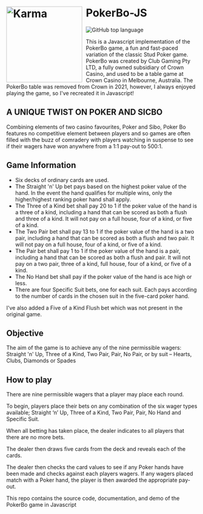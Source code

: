 # PokerBo-JS <img width="200" align="left" style="float: left; margin: 0 10px 0 0;" alt="Karma" src="https://i.imgur.com/vIhdcHT.png"> 
![GitHub top language](https://img.shields.io/github/languages/top/Enroute-Transport/Aometry?color=0072CE&style=for-the-badge)

This is a Javascript implementation of the PokerBo game, a fun and fast-paced variation of the classic Stud Poker game. PokerBo was created by Club Gaming Pty LTD, a fully owned subsidiary of Crown Casino, and used to be a table game at Crown Casino in Melbourne, Australia.
The PokerBo table was removed from Crown in 2021, however, I always enjoyed playing the game, so I've recreated it in Javascript!


## A UNIQUE TWIST ON POKER AND SICBO
Combining elements of two casino favourites, Poker and Sibo, Poker Bo features no competitive element between players and so games are often filled with the buzz of comradery with players watching in suspense to see if their wagers have won anywhere from a 1:1 pay-out to 500:1.

## Game Information

- Six decks of ordinary cards are used.
- The Straight 'n' Up bet pays based on the highest poker value of the hand. In the event the hand qualifies for multiple wins, only the higher/highest ranking poker hand shall apply.
- The Three of a Kind bet shall pay 20 to 1 if the poker value of the hand is a three of a kind, including a hand that can be scored as both a flush and three of a kind. It will not pay on a full house, four of a kind, or five of a kind.
- The Two Pair bet shall pay 13 to 1 if the poker value of the hand is a two pair, including a hand that can be scored as both a flush and two pair. It will not pay on a full house, four of a kind, or five of a kind.
- The Pair bet shall pay 1 to 1 if the poker value of the hand is a pair, including a hand that can be scored as both a flush and pair. It will not pay on a two pair, three of a kind, full house, four of a kind, or five of a kind.
- The No Hand bet shall pay if the poker value of the hand is ace high or less.
- There are four Specific Suit bets, one for each suit. Each pays according to the number of cards in the chosen suit in the five-card poker hand.

I've also added a Five of a Kind Flush bet which was not present in the original game.

## Objective
The aim of the game is to achieve any of the nine 
permissible wagers: Straight 'n' Up, Three of a Kind, 
Two Pair, Pair, No Pair, or by suit – Hearts, Clubs, 
Diamonds or Spades

## How to play 
There are nine permissible wagers that a player may 
place each round.

To begin, players place their bets on any combination of the six wager types available; Straight ‘n’ Up, Three of a Kind, Two Pair, Pair, No Hand and Specific Suit.

When all betting has taken place, the dealer indicates to all players that there are no more bets.

The dealer then draws five cards from the deck and reveals each of the cards.

The dealer then checks the card values to see if any Poker hands have been made and checks against each players wagers. If any wagers placed match with a Poker hand, the player is then awarded the appropriate pay-out.


This repo contains the source code, documentation, and demo of the PokerBo game in Javascript
